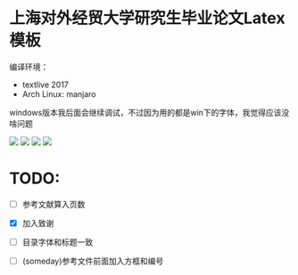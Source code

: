 


# 上海对外经贸大学研究生毕业论文Latex模板

编译环境：
- textlive 2017
- Arch Linux: manjaro

windows版本我后面会继续调试，不过因为用的都是win下的字体，我觉得应该没啥问题

![](./data/scrshot/p1.jpg) ![](./data/scrshot/p2.jpg)
![](./data/scrshot/p3.jpg) ![](./data/scrshot/p4.jpg)

# TODO:

- [ ] 参考文献算入页数
- [x] 加入致谢
- [ ] 目录字体和标题一致
- [ ] (someday)参考文件前面加入方框和编号


